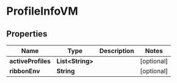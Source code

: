 
# ProfileInfoVM

## Properties
Name | Type | Description | Notes
------------ | ------------- | ------------- | -------------
**activeProfiles** | **List&lt;String&gt;** |  |  [optional]
**ribbonEnv** | **String** |  |  [optional]



